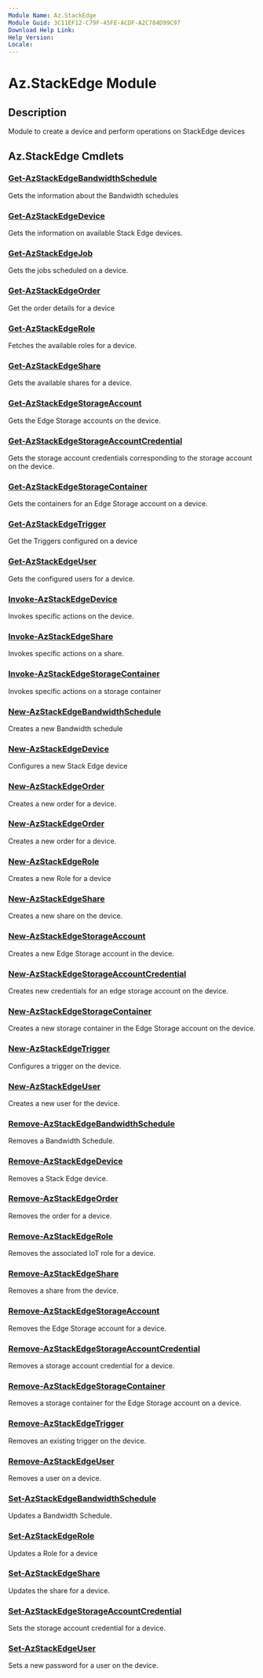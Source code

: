 ```yaml
---
Module Name: Az.StackEdge
Module Guid: 3C11EF12-C79F-45FE-ACDF-A2C784D99C97
Download Help Link: 
Help Version: 
Locale: 
---
```


# Az.StackEdge Module
## Description
Module to create a device and perform operations on StackEdge devices

## Az.StackEdge Cmdlets
### [Get-AzStackEdgeBandwidthSchedule](Get-AzStackEdgeBandwidthSchedule.md)
Gets the information about the Bandwidth schedules

### [Get-AzStackEdgeDevice](Get-AzStackEdgeDevice.md)
Gets the information on available Stack Edge devices.

### [Get-AzStackEdgeJob](Get-AzStackEdgeJob.md)
Gets the jobs scheduled on a device.

### [Get-AzStackEdgeOrder](Get-AzStackEdgeOrder.md)
Get the order details for a device

### [Get-AzStackEdgeRole](Get-AzStackEdgeRole.md)
Fetches the available roles for a device.

### [Get-AzStackEdgeShare](Get-AzStackEdgeShare.md)
Gets the available shares for a device.

### [Get-AzStackEdgeStorageAccount](Get-AzStackEdgeStorageAccount.md)
Gets the Edge Storage accounts on the device.

### [Get-AzStackEdgeStorageAccountCredential](Get-AzStackEdgeStorageAccountCredential.md)
Gets the storage account credentials corresponding to the storage account on the device.

### [Get-AzStackEdgeStorageContainer](Get-AzStackEdgeStorageContainer.md)
Gets the containers for an Edge Storage account on a device.

### [Get-AzStackEdgeTrigger](Get-AzStackEdgeTrigger.md)
Get the Triggers configured on a device
 

### [Get-AzStackEdgeUser](Get-AzStackEdgeUser.md)
Gets the configured users for a device.

### [Invoke-AzStackEdgeDevice](Invoke-AzStackEdgeDevice.md)
Invokes specific actions on the device.

### [Invoke-AzStackEdgeShare](Invoke-AzStackEdgeShare.md)
Invokes specific actions on a share.

### [Invoke-AzStackEdgeStorageContainer](Invoke-AzStackEdgeStorageContainer.md)
Invokes specific actions on a storage container

### [New-AzStackEdgeBandwidthSchedule](New-AzStackEdgeBandwidthSchedule.md)
Creates a new Bandwidth schedule

### [New-AzStackEdgeDevice](New-AzStackEdgeDevice.md)
Configures a new Stack Edge device

### [New-AzStackEdgeOrder](New-AzStackEdgeOrder.md)
Creates a new order for a device.

### [New-AzStackEdgeOrder](New-AzStackEdgeOrder.md)
Creates a new order for a device.

### [New-AzStackEdgeRole](New-AzStackEdgeRole.md)
Creates a new Role for a device

### [New-AzStackEdgeShare](New-AzStackEdgeShare.md)
Creates a new share on the device.

### [New-AzStackEdgeStorageAccount](New-AzStackEdgeStorageAccount.md)
Creates a new Edge Storage account in the device.

### [New-AzStackEdgeStorageAccountCredential](New-AzStackEdgeStorageAccountCredential.md)
Creates new credentials for an edge storage account on the device.

### [New-AzStackEdgeStorageContainer](New-AzStackEdgeStorageContainer.md)
Creates a new storage container in the Edge Storage account on the device.

### [New-AzStackEdgeTrigger](New-AzStackEdgeTrigger.md)
Configures a trigger on the device.

### [New-AzStackEdgeUser](New-AzStackEdgeUser.md)
Creates a new user for the device.

### [Remove-AzStackEdgeBandwidthSchedule](Remove-AzStackEdgeBandwidthSchedule.md)
Removes a Bandwidth Schedule.

### [Remove-AzStackEdgeDevice](Remove-AzStackEdgeDevice.md)
Removes a Stack Edge device.

### [Remove-AzStackEdgeOrder](Remove-AzStackEdgeOrder.md)
Removes the order for a device.

### [Remove-AzStackEdgeRole](Remove-AzStackEdgeRole.md)
Removes the associated IoT role for a device.

### [Remove-AzStackEdgeShare](Remove-AzStackEdgeShare.md)
Removes a share from the device.

### [Remove-AzStackEdgeStorageAccount](Remove-AzStackEdgeStorageAccount.md)
Removes the Edge Storage account for a device.

### [Remove-AzStackEdgeStorageAccountCredential](Remove-AzStackEdgeStorageAccountCredential.md)
Removes a storage account credential for a device.

### [Remove-AzStackEdgeStorageContainer](Remove-AzStackEdgeStorageContainer.md)
Removes a storage container for the Edge Storage account on a device.

### [Remove-AzStackEdgeTrigger](Remove-AzStackEdgeTrigger.md)
Removes an existing trigger on the device.

### [Remove-AzStackEdgeUser](Remove-AzStackEdgeUser.md)
Removes a user on a device.

### [Set-AzStackEdgeBandwidthSchedule](Set-AzStackEdgeBandwidthSchedule.md)
Updates a Bandwidth Schedule.

### [Set-AzStackEdgeRole](Set-AzStackEdgeRole.md)
Updates a Role for a device

### [Set-AzStackEdgeShare](Set-AzStackEdgeShare.md)
Updates the share for a device.

### [Set-AzStackEdgeStorageAccountCredential](Set-AzStackEdgeStorageAccountCredential.md)
Sets the storage account credential for a device.

### [Set-AzStackEdgeUser](Set-AzStackEdgeUser.md)
Sets a new password for a user on the device.

